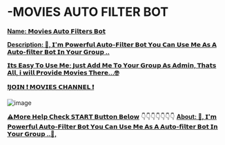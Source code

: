 # -MOVIES AUTO FILTER BOT

<b>[Name: 𝗠𝗼𝘃𝗶𝗲𝘀 𝗔𝘂𝘁𝗼 𝗙𝗶𝗹𝘁𝗲𝗿𝘀 𝗕𝗼𝘁](https://t.me/joinchat/F61KlHVrbP4wZGVl)</b>

<b>[Description: 🙋, 𝗜'𝗺 𝗣𝗼𝘄𝗲𝗿𝗳𝘂𝗹 𝗔𝘂𝘁𝗼-𝗙𝗶𝗹𝘁𝗲𝗿 𝗕𝗼𝘁 𝗬𝗼𝘂 𝗖𝗮𝗻 𝗨𝘀𝗲 𝗠𝗲 𝗔𝘀 𝗔 𝗔𝘂𝘁𝗼-𝗳𝗶𝗹𝘁𝗲𝗿 𝗕𝗼𝘁 𝗜𝗻 𝗬𝗼𝘂𝗿 𝗚𝗿𝗼𝘂𝗽 ..](https://t.me/joinchat/F61KlHVrbP4wZGVl)</b>

<b>[𝗜𝘁𝘀 𝗘𝗮𝘀𝘆 𝗧𝗼 𝗨𝘀𝗲 𝗠𝗲; 𝗝𝘂𝘀𝘁 𝗔𝗱𝗱 𝗠𝗲 𝗧𝗼 𝗬𝗼𝘂𝗿 𝗚𝗿𝗼𝘂𝗽 𝗔𝘀 𝗔𝗱𝗺𝗶𝗻, 𝗧𝗵𝗮𝘁𝘀 𝗔𝗹𝗹, 𝗶 𝘄𝗶𝗹𝗹 𝗣𝗿𝗼𝘃𝗶𝗱𝗲 𝗠𝗼𝘃𝗶𝗲𝘀 𝗧𝗵𝗲𝗿𝗲...🤓](https://t.me/joinchat/F61KlHVrbP4wZGVl)</b>

<b>[❗️𝗝𝗢𝗜𝗡 ❗️ 𝗠𝗢𝗩𝗜𝗘𝗦 𝗖𝗛𝗔𝗡𝗡𝗘𝗟 ❗️](https://t.me/joinchat/F61KlHVrbP4wZGVl)</b>
 
![image](https://user-images.githubusercontent.com/75981442/142905851-18483087-654d-4be5-a669-329220d1187d.png)


 
<b>[⚠️𝗠𝗼𝗿𝗲 𝗛𝗲𝗹𝗽 𝗖𝗵𝗲𝗰𝗸 𝗦𝗧𝗔𝗥𝗧 𝗕𝘂𝘁𝘁𝗼𝗻 𝗕𝗲𝗹𝗼𝘄](https://t.me/joinchat/F61KlHVrbP4wZGVl)</b>
👇👇👇👇👇👇👇
<b>[About: 🙋, 𝗜'𝗺 𝗣𝗼𝘄𝗲𝗿𝗳𝘂𝗹 𝗔𝘂𝘁𝗼-𝗙𝗶𝗹𝘁𝗲𝗿 𝗕𝗼𝘁 𝗬𝗼𝘂 𝗖𝗮𝗻 𝗨𝘀𝗲 𝗠𝗲 𝗔𝘀 𝗔 𝗔𝘂𝘁𝗼-𝗳𝗶𝗹𝘁𝗲𝗿 𝗕𝗼𝘁 𝗜𝗻 𝗬𝗼𝘂𝗿 𝗚𝗿𝗼𝘂𝗽 ..🙋,](https://t.me/joinchat/F61KlHVrbP4wZGVl)</b>
